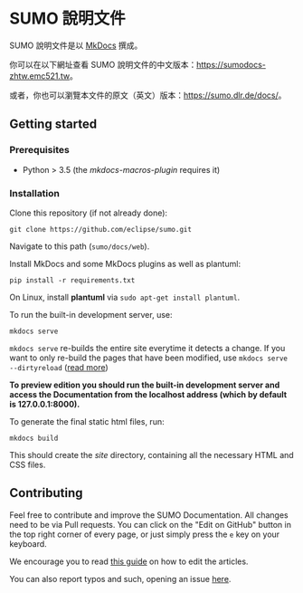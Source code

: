 # SUMO 說明文件

SUMO 說明文件是以 [MkDocs](https://www.mkdocs.org/) 撰成。

你可以在以下網址查看 SUMO 說明文件的中文版本：<https://sumodocs-zhtw.emc521.tw>。

或者，你也可以瀏覽本文件的原文（英文）版本：<https://sumo.dlr.de/docs/>。

## Getting started

### Prerequisites

- Python > 3.5 (the *mkdocs-macros-plugin* requires it)

### Installation

Clone this repository (if not already done):

```
git clone https://github.com/eclipse/sumo.git
```

Navigate to this path (`sumo/docs/web`).

Install MkDocs and some MkDocs plugins as well as plantuml:

```
pip install -r requirements.txt
```

On Linux, install **plantuml** via `sudo apt-get install plantuml`.

To run the built-in development server, use:

```
mkdocs serve
```

`mkdocs serve` re-builds the entire site everytime it detects a change. If you want to only re-build the pages that have been modified, use `mkdocs serve --dirtyreload` ([read more](https://www.mkdocs.org/about/release-notes/#support-for-dirty-builds-990))

**To preview edition you should run the built-in development server and access the Documentation from the localhost address (which by default is 127.0.0.1:8000).**

To generate the final static html files, run:

```
mkdocs build
```

This should create the *site* directory, containing all the necessary HTML and CSS files.

## Contributing

Feel free to contribute and improve the SUMO Documentation. All changes need to be via Pull requests.
You can click on the "Edit on GitHub" button in the top right corner of every page, or just simply press the `e` key on your keyboard.

We encourage you to read [this guide](https://sumo.dlr.de/docs/Editing_Articles.html) on how to edit the articles.

You can also report typos and such, opening an issue [here](https://github.com/eclipse/sumo/issues).